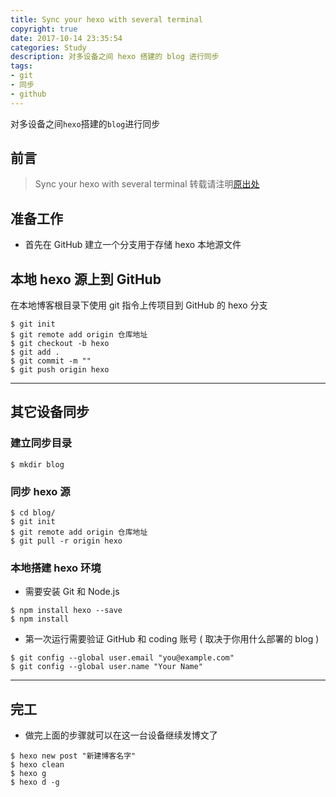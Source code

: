 ```yaml
---
title: Sync your hexo with several terminal
copyright: true
date: 2017-10-14 23:35:54
categories: Study
description: 对多设备之间 hexo 搭建的 blog 进行同步
tags: 
- git 
- 同步 
- github
---
```


对多设备之间`hexo`搭建的`blog`进行同步
<!--more-->

## 前言
> Sync your hexo with several terminal
> 转载请注明[原出处](https://blog.iamzhl.top/2017/10/14/Sync-your-hexo-with-several-terminal/)

## 准备工作

* 首先在 GitHub 建立一个分支用于存储 hexo 本地源文件

## 本地 hexo 源上到 GitHub 

在本地博客根目录下使用 git 指令上传项目到 GitHub 的 hexo 分支

```
$ git init           
$ git remote add origin 仓库地址    
$ git checkout -b hexo     
$ git add .       
$ git commit -m ""        
$ git push origin hexo    
```

--------------------------------------------------------------------

## 其它设备同步

### 建立同步目录

```
$ mkdir blog
```

### 同步 hexo 源

```
$ cd blog/
$ git init
$ git remote add origin 仓库地址
$ git pull -r origin hexo 
```

### 本地搭建 hexo 环境

* 需要安装 Git 和 Node.js 

```
$ npm install hexo --save
$ npm install 
```

* 第一次运行需要验证 GitHub 和 coding 账号 ( 取决于你用什么部署的 blog )

```
$ git config --global user.email "you@example.com"
$ git config --global user.name "Your Name"
```

------------------------------------------------------------------------

## 完工

* 做完上面的步骤就可以在这一台设备继续发博文了

```
$ hexo new post "新建博客名字" 
$ hexo clean 
$ hexo g
$ hexo d -g
```

